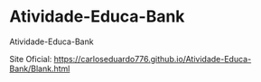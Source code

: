 # Atividade-Educa-Bank
 Atividade-Educa-Bank


Site Oficial: https://carloseduardo776.github.io/Atividade-Educa-Bank/Blank.html
